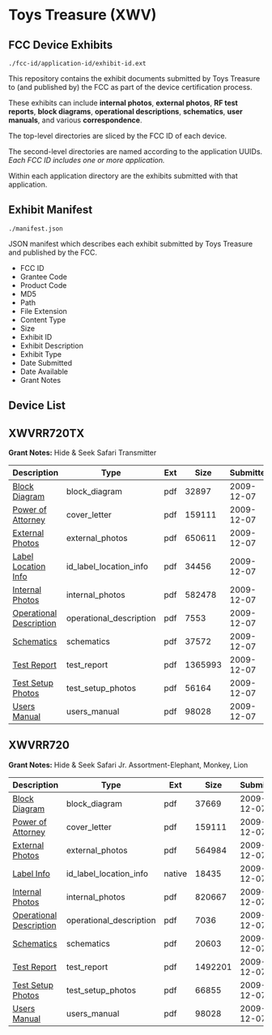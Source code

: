 # Toys Treasure (XWV)
## FCC Device Exhibits

```
./fcc-id/application-id/exhibit-id.ext
```

This repository contains the exhibit documents submitted by Toys Treasure to (and published by) the FCC as part of the device certification process.

These exhibits can include **internal photos**, **external photos**, **RF test reports**, **block diagrams**, **operational descriptions**, **schematics**, **user manuals**, and various **correspondence**.

The top-level directories are sliced by the FCC ID of each device.

The second-level directories are named according to the application UUIDs. *Each FCC ID includes one or more application.*

Within each application directory are the exhibits submitted with that application. 

## Exhibit Manifest

```
./manifest.json
```

JSON manifest which describes each exhibit submitted by Toys Treasure and published by the FCC.

- FCC ID
- Grantee Code
- Product Code
- MD5
- Path
- File Extension
- Content Type
- Size
- Exhibit ID
- Exhibit Description
- Exhibit Type
- Date Submitted
- Date Available
- Grant Notes

## Device List
## XWVRR720TX
**Grant Notes:** Hide & Seek Safari Transmitter

| Description | Type | Ext | Size | Submitted | Available |
| ----------- | ---- | --- | ---- | --------- | --------- |
| [Block Diagram](XWVRR720TX/be4f945f15a419ade5f564e38bf0cd16/1209679.pdf) | block_diagram | pdf | 32897 | 2009-12-07 | 2009-12-07 |
| [Power of Attorney](XWVRR720TX/be4f945f15a419ade5f564e38bf0cd16/1209682.pdf) | cover_letter | pdf | 159111 | 2009-12-07 | 2009-12-07 |
| [External Photos](XWVRR720TX/be4f945f15a419ade5f564e38bf0cd16/1209686.pdf) | external_photos | pdf | 650611 | 2009-12-07 | 2009-12-07 |
| [Label Location Info](XWVRR720TX/be4f945f15a419ade5f564e38bf0cd16/1209680.pdf) | id_label_location_info | pdf | 34456 | 2009-12-07 | 2009-12-07 |
| [Internal Photos](XWVRR720TX/be4f945f15a419ade5f564e38bf0cd16/1209687.pdf) | internal_photos | pdf | 582478 | 2009-12-07 | 2009-12-07 |
| [Operational Description](XWVRR720TX/be4f945f15a419ade5f564e38bf0cd16/1209684.pdf) | operational_description | pdf | 7553 | 2009-12-07 | 2009-12-07 |
| [Schematics](XWVRR720TX/be4f945f15a419ade5f564e38bf0cd16/1209685.pdf) | schematics | pdf | 37572 | 2009-12-07 | 2009-12-07 |
| [Test Report](XWVRR720TX/be4f945f15a419ade5f564e38bf0cd16/1209683.pdf) | test_report | pdf | 1365993 | 2009-12-07 | 2009-12-07 |
| [Test Setup Photos](XWVRR720TX/be4f945f15a419ade5f564e38bf0cd16/1209688.pdf) | test_setup_photos | pdf | 56164 | 2009-12-07 | 2009-12-07 |
| [Users Manual](XWVRR720TX/be4f945f15a419ade5f564e38bf0cd16/1209681.pdf) | users_manual | pdf | 98028 | 2009-12-07 | 2009-12-07 |
## XWVRR720
**Grant Notes:** Hide & Seek Safari Jr. Assortment-Elephant, Monkey, Lion

| Description | Type | Ext | Size | Submitted | Available |
| ----------- | ---- | --- | ---- | --------- | --------- |
| [Block Diagram](XWVRR720/2123beadc868541c43faeaae8496d7be/1209690.pdf) | block_diagram | pdf | 37669 | 2009-12-07 | 2009-12-07 |
| [Power of Attorney](XWVRR720/2123beadc868541c43faeaae8496d7be/1209682.pdf) | cover_letter | pdf | 159111 | 2009-12-07 | 2009-12-07 |
| [External Photos](XWVRR720/2123beadc868541c43faeaae8496d7be/1209695.pdf) | external_photos | pdf | 564984 | 2009-12-07 | 2009-12-07 |
| [Label Info](XWVRR720/2123beadc868541c43faeaae8496d7be/1209691.native) | id_label_location_info | native | 18435 | 2009-12-07 | 2009-12-07 |
| [Internal Photos](XWVRR720/2123beadc868541c43faeaae8496d7be/1209696.pdf) | internal_photos | pdf | 820667 | 2009-12-07 | 2009-12-07 |
| [Operational Description](XWVRR720/2123beadc868541c43faeaae8496d7be/1209699.pdf) | operational_description | pdf | 7036 | 2009-12-07 | 2009-12-07 |
| [Schematics](XWVRR720/2123beadc868541c43faeaae8496d7be/1209694.pdf) | schematics | pdf | 20603 | 2009-12-07 | 2009-12-07 |
| [Test Report](XWVRR720/2123beadc868541c43faeaae8496d7be/1209698.pdf) | test_report | pdf | 1492201 | 2009-12-07 | 2009-12-07 |
| [Test Setup Photos](XWVRR720/2123beadc868541c43faeaae8496d7be/1209697.pdf) | test_setup_photos | pdf | 66855 | 2009-12-07 | 2009-12-07 |
| [Users Manual](XWVRR720/2123beadc868541c43faeaae8496d7be/1209681.pdf) | users_manual | pdf | 98028 | 2009-12-07 | 2009-12-07 |
